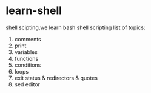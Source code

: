 # learn-shell
shell scipting,we learn bash shell scripting
list of topics:

1. comments
2. print
3. variables
4. functions
5. conditions
6. loops
7. exit status & redirectors & quotes
8. sed editor

